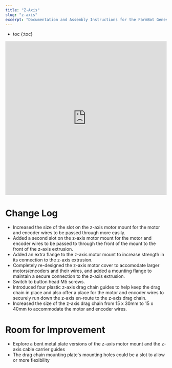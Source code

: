 ```yaml
---
title: "Z-Axis"
slug: "z-axis"
excerpt: "Documentation and Assembly Instructions for the FarmBot Genesis Z-Axis"
---
```


* toc
{:toc}


<iframe width="100%" height="480" src="https://sketchfab.com/models/a5d485221e584eba91c1a538b3f2e9e7/embed?ui_controls=0&amp;ui_infos=0&amp;ui_related=0" frameborder="0" allowfullscreen mozallowfullscreen="true" webkitallowfullscreen="true" onmousewheel=""></iframe>



# Change Log

  * Increased the size of the slot on the z-axis motor mount for the motor and encoder wires to be passed through more easily.
  * Added a second slot on the z-axis motor mount for the motor and encoder wires to be passed to through the front of the mount to the front of the z-axis extrusion.
  * Added an extra flange to the z-axis motor mount to increase strength in its connection to the z-axis extrusion.
  * Completely re-designed the z-axis motor cover to accomodate larger motors/encoders and their wires, and added a mounting flange to maintain a secure connection to the z-axis extrusion.
  * Switch to button head M5 screws.
  * Introduced four plastic z-axis drag chain guides to help keep the drag chain in place and also offer a place for the motor and encoder wires to securely run down the z-axis en-route to the z-axis drag chain.
  * Increased the size of the z-axis drag chain from 15 x 30mm to 15 x 40mm to accommodate the motor and encoder wires.

# Room for Improvement

* Explore a bent metal plate versions of the z-axis motor mount and the z-axis cable carrier guides
 * The drag chain mounting plate's mounting holes could be a slot to allow or more flexibility
